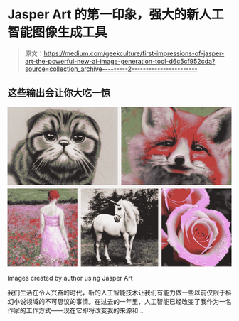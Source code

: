 # Jasper Art 的第一印象，强大的新人工智能图像生成工具

> 原文：<https://medium.com/geekculture/first-impressions-of-jasper-art-the-powerful-new-ai-image-generation-tool-d6c5cf952cda?source=collection_archive---------2----------------------->

## 这些输出会让你大吃一惊

![](img/afbba6c2838c31e36c4b39f55c42cbba.png)

Images created by author using Jasper Art

我们生活在令人兴奋的时代，新的人工智能技术让我们有能力做一些以前仅限于科幻小说领域的不可思议的事情。在过去的一年里，人工智能已经改变了我作为一名作家的工作方式——现在它即将改变我的来源和…
